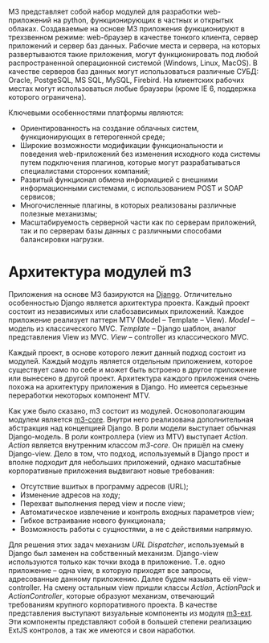 <!-- 
.. title: Общее описание
.. slug: main
.. date: 2014/03/17 10:02:12
.. tags: m3
.. link: 
.. description: Общее описание м3
.. type: text
-->

M3 представляет собой набор модулей для разработки web-приложений на python, функционирующих в частных и открытых облаках.
Создаваемые на основе M3 приложения функционируют в трехзвенном режиме: web-браузер в качестве тонкого клиента,
сервер приложений и сервер баз данных. Рабочие места и сервера, на которых развертываются такие приложения,
могут функционировать под любой распространенной операционной системой (Windows, Linux, MacOS).
В качестве серверов баз данных могут использоваться различные СУБД: Oracle, PostgeSQL, MS SQL, MySQL, Firebird.
На клиентских рабочих местах могут использоваться любые браузеры (кроме IE 6, поддержка которого ограничена).

Ключевыми особенностями платформы являются:

- Ориентированность на создание облачных систем, функционирующих в гетерогенной среде;
- Широкие возможности модификации функциональности и поведения web-приложений без изменения исходного
кода системы путем подключения плагинов, которые могут разрабатываться специалистами сторонних компаний;
- Развитый функционал обмена информацией с внешними информационными системами, с использованием POST и SOAP сервисов;
- Многочисленные плагины, в которых реализованы различные полезные механизмы;
- Масштабируемость серверной части как по серверам приложений,
так и по серверам базы данных с различными способами балансировки нагрузки.


Архитектура модулей m3
========================

Приложения на основе М3 базируются на [Django](https://www.djangoproject.com/).
Отличительно особенностью Django является архитектура проекта. Каждый проект состоит из независимых или слабозависимых приложений.
Каждое приложение реализует паттерн MTV (Model – Template – View).
*Model* – модель из классического MVC.
*Template* – Django шаблон, аналог представления View из MVC.
*View* – controller из классического MVC.

Каждый проект, в основе которого лежит данный подход состоит из модулей.
Каждый модуль является отдельным приложением, которое существует само по себе и может быть встроено в другое
приложение или вынесено в другой проект.
Архитектура каждого приложения очень похожа на архитектуру приложения в Django.
Но имеется серьезные переработки некоторых компонент MTV.

Как уже было сказано, m3 состоит из модулей.
Основополагающим модулем является [m3-core](https://bitbucket.org/barsgroup/m3-core). Внутри него реализована дополнительная
абстракция над концепцией Django.
В роли модели выступает обычная Django-модель.
В роли контроллера (view из MTV) выступает *Action*. *Action* является внутренним классом *m3-core*.
Он пришёл на смену Django-view. Дело в том, что подход, используемый в Django прост и вполне подходит для
небольших приложений, однако масштабные корпоративные приложения выдвигают новые требования:

- Отсутствие вшитых в программу адресов (URL);
- Изменение адресов на ходу;
- Перехват выполнения перед view и после view;
- Автоматическое извлечение и контроль входных параметров view;
- Гибкое встраивание нового функционала;
- Возможность работы с сущностями, а не с действиями напрямую.

Для решения этих задач механизм *URL Dispatcher*, используемый в Django был заменен на собственный механизм.
Django-view используются только как точки входа в приложение. Т.е. одно приложение – одна view, в которую приходят все
запросы, адресованные данному приложению. Далее будем называть её view-controller. На смену остальным view пришли классы
*Action*, *ActionPack* и *ActionController*, которые образуют механизм, отвечающий требованиям крупного
корпоративного проекта. В качестве представления выступают визуальные компоненты из модуля
[m3-ext](https://bitbucket.org/barsgroup/m3-ext).
Эти компоненты представляют собой в большей степени реализацию ExtJS контролов, а так же имеются и свои наработки.
